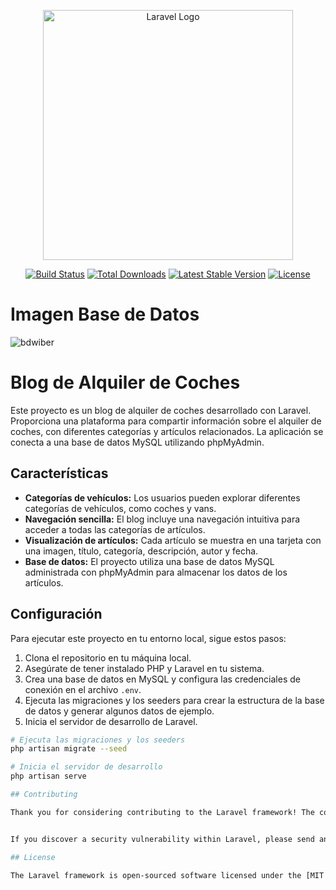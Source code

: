<p align="center"><a href="https://laravel.com" target="_blank"><img src="https://raw.githubusercontent.com/laravel/art/master/logo-lockup/5%20SVG/2%20CMYK/1%20Full%20Color/laravel-logolockup-cmyk-red.svg" width="400" alt="Laravel Logo"></a></p>

<p align="center">
<a href="https://github.com/laravel/framework/actions"><img src="https://github.com/laravel/framework/workflows/tests/badge.svg" alt="Build Status"></a>
<a href="https://packagist.org/packages/laravel/framework"><img src="https://img.shields.io/packagist/dt/laravel/framework" alt="Total Downloads"></a>
<a href="https://packagist.org/packages/laravel/framework"><img src="https://img.shields.io/packagist/v/laravel/framework" alt="Latest Stable Version"></a>
<a href="https://packagist.org/packages/laravel/framework"><img src="https://img.shields.io/packagist/l/laravel/framework" alt="License"></a>
</p>

# Imagen Base de Datos
![bdwiber](https://github.com/LuisFernando199/Wiber/assets/78904114/0a0c5e52-030f-4449-a692-4f04ed12ed69)

# Blog de Alquiler de Coches

Este proyecto es un blog de alquiler de coches desarrollado con Laravel. Proporciona una plataforma para compartir información sobre el alquiler de coches, con diferentes categorías y artículos relacionados. La aplicación se conecta a una base de datos MySQL utilizando phpMyAdmin.

## Características

- **Categorías de vehículos:** Los usuarios pueden explorar diferentes categorías de vehículos, como coches y vans.
- **Navegación sencilla:** El blog incluye una navegación intuitiva para acceder a todas las categorías de artículos.
- **Visualización de artículos:** Cada artículo se muestra en una tarjeta con una imagen, título, categoría, descripción, autor y fecha.
- **Base de datos:** El proyecto utiliza una base de datos MySQL administrada con phpMyAdmin para almacenar los datos de los artículos.

## Configuración

Para ejecutar este proyecto en tu entorno local, sigue estos pasos:

1. Clona el repositorio en tu máquina local.
2. Asegúrate de tener instalado PHP y Laravel en tu sistema.
3. Crea una base de datos en MySQL y configura las credenciales de conexión en el archivo `.env`.
4. Ejecuta las migraciones y los seeders para crear la estructura de la base de datos y generar algunos datos de ejemplo.
5. Inicia el servidor de desarrollo de Laravel.

```bash
# Ejecuta las migraciones y los seeders
php artisan migrate --seed

# Inicia el servidor de desarrollo
php artisan serve

## Contributing

Thank you for considering contributing to the Laravel framework! The contribution guide can be found in the [Laravel documentation](https://laravel.com/docs/contributions).


If you discover a security vulnerability within Laravel, please send an e-mail to Taylor Otwell via [taylor@laravel.com](mailto:taylor@laravel.com). All security vulnerabilities will be promptly addressed.

## License

The Laravel framework is open-sourced software licensed under the [MIT license](https://opensource.org/licenses/MIT).

